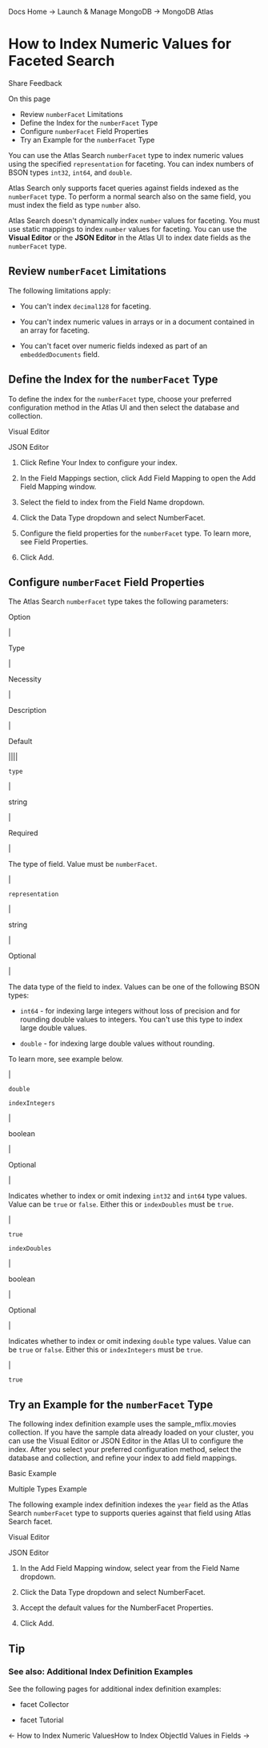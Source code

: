 Docs Home → Launch & Manage MongoDB → MongoDB Atlas

# How to Index Numeric Values for Faceted Search

Share Feedback

On this page

  * Review `numberFacet` Limitations
  * Define the Index for the `numberFacet` Type
  * Configure `numberFacet` Field Properties
  * Try an Example for the `numberFacet` Type

You can use the Atlas Search `numberFacet` type to index numeric values using
the specified `representation` for faceting. You can index numbers of BSON
types `int32`, `int64`, and `double`.

Atlas Search only supports facet queries against fields indexed as the
`numberFacet` type. To perform a normal search also on the same field, you
must index the field as type `number` also.

Atlas Search doesn't dynamically index `number` values for faceting. You must
use static mappings to index `number` values for faceting. You can use the
**Visual Editor** or the **JSON Editor** in the Atlas UI to index date fields
as the `numberFacet` type.

## Review `numberFacet` Limitations

The following limitations apply:

  * You can't index `decimal128` for faceting.

  * You can't index numeric values in arrays or in a document contained in an array for faceting.

  * You can't facet over numeric fields indexed as part of an `embeddedDocuments` field.

## Define the Index for the `numberFacet` Type

To define the index for the `numberFacet` type, choose your preferred
configuration method in the Atlas UI and then select the database and
collection.

Visual Editor

JSON Editor

  1. Click Refine Your Index to configure your index.

  2. In the Field Mappings section, click Add Field Mapping to open the Add Field Mapping window.

  3. Select the field to index from the Field Name dropdown.

  4. Click the Data Type dropdown and select NumberFacet.

  5. Configure the field properties for the `numberFacet` type. To learn more, see Field Properties.

  6. Click Add.

## Configure `numberFacet` Field Properties

The Atlas Search `numberFacet` type takes the following parameters:

Option

|

Type

|

Necessity

|

Description

|

Default  
  
||||  
  
`type`

|

string

|

Required

|

The type of field. Value must be `numberFacet`.

|  
  
`representation`

|

string

|

Optional

|

The data type of the field to index. Values can be one of the following BSON
types:

  * `int64` \- for indexing large integers without loss of precision and for rounding double values to integers. You can't use this type to index large double values.

  * `double` \- for indexing large double values without rounding.

To learn more, see example below.

|

`double`  
  
`indexIntegers`

|

boolean

|

Optional

|

Indicates whether to index or omit indexing `int32` and `int64` type values.
Value can be `true` or `false`. Either this or `indexDoubles` must be `true`.

|

`true`  
  
`indexDoubles`

|

boolean

|

Optional

|

Indicates whether to index or omit indexing `double` type values. Value can be
`true` or `false`. Either this or `indexIntegers` must be `true`.

|

`true`  
  
## Try an Example for the `numberFacet` Type

The following index definition example uses the sample_mflix.movies
collection. If you have the sample data already loaded on your cluster, you
can use the Visual Editor or JSON Editor in the Atlas UI to configure the
index. After you select your preferred configuration method, select the
database and collection, and refine your index to add field mappings.

Basic Example

Multiple Types Example

The following example index definition indexes the `year` field as the Atlas
Search `numberFacet` type to supports queries against that field using Atlas
Search facet.

Visual Editor

JSON Editor

  1. In the Add Field Mapping window, select year from the Field Name dropdown.

  2. Click the Data Type dropdown and select NumberFacet.

  3. Accept the default values for the NumberFacet Properties.

  4. Click Add.

## Tip

### See also: Additional Index Definition Examples

See the following pages for additional index definition examples:

  * facet Collector

  * facet Tutorial

← How to Index Numeric ValuesHow to Index ObjectId Values in Fields →

